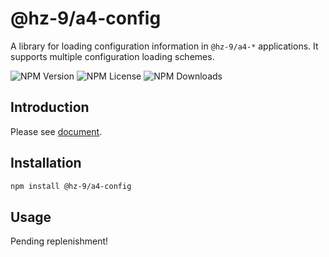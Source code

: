 # @hz-9/a4-config

A library for loading configuration information in `@hz-9/a4-*` applications. It supports multiple configuration loading schemes.

![NPM Version][npm-version-url] ![NPM License][npm-license-url] ![NPM Downloads][npm-downloads-url]

[npm-version-url]: https://img.shields.io/npm/v/@hz-9/a4-config
[npm-license-url]: https://img.shields.io/npm/l/@hz-9/a4-config
[npm-downloads-url]: https://img.shields.io/npm/d18m/@hz-9/a4-config

## Introduction

Please see [document](https://hz-9.github.io/a4/home/a4-config).

## Installation

``` bash
npm install @hz-9/a4-config
```

## Usage

Pending replenishment!
<!-- TODO -->

